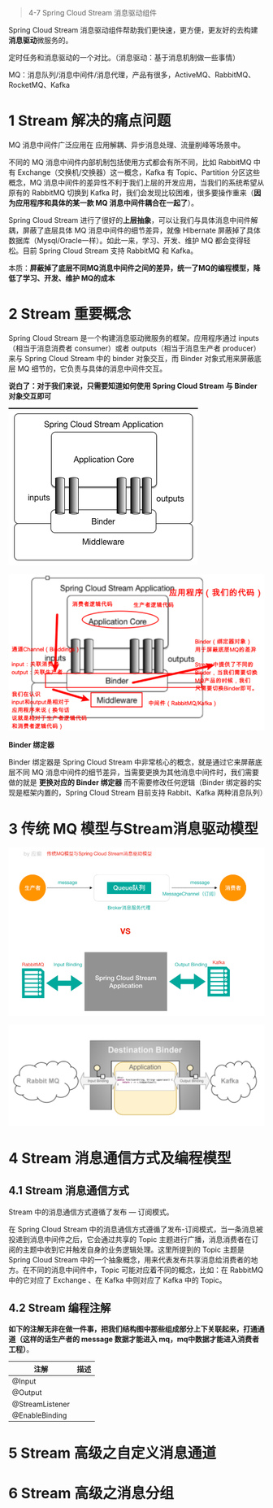 > 4-7 Spring Cloud Stream 消息驱动组件

Spring Cloud Stream 消息驱动组件帮助我们更快速，更方便，更友好的去构建**消息驱动**微服务的。

定时任务和消息驱动的一个对比。（消息驱动：基于消息机制做一些事情）

MQ：消息队列/消息中间件/消息代理，产品有很多，ActiveMQ、RabbitMQ、RocketMQ、Kafka

# 1 Stream 解决的痛点问题

MQ 消息中间件广泛应用在 应用解耦、异步消息处理、流量削峰等场景中。

不同的 MQ 消息中间件内部机制包括使用方式都会有所不同，比如 RabbitMQ 中有 Exchange（交换机/交换器）这一概念，Kafka 有 Topic、Partition 分区这些概念，MQ 消息中间件的差异性不利于我们上层的开发应用，当我们的系统希望从原有的 RabbitMQ 切换到 Kafka 时，我们会发现比较困难，很多要操作重来（**因为应用程序和具体的某一款 MQ 消息中间件耦合在一起了**）。

Spring Cloud Stream 进行了很好的**上层抽象**，可以让我们与具体消息中间件解耦，屏蔽了底层具体 MQ 消息中间件的细节差异，就像 HIbernate 屏蔽掉了具体数据库（Mysql/Oracle一样）。如此一来，学习、开发、维护 MQ 都会变得轻松。目前 Spring Cloud Stream 支持 RabbitMQ 和 Kafka。

本质：**屏蔽掉了底层不同MQ消息中间件之间的差异，统一了MQ的编程模型，降低了学习、开发、维护 MQ的成本**



# 2 Stream 重要概念

Spring Cloud Stream 是一个构建消息驱动微服务的框架。应用程序通过 inputs（相当于消息消费者 consumer）或者 outputs（相当于消息生产者 producer）来与 Spring Cloud Stream 中的 binder 对象交互，而 Binder 对象式用来屏蔽底层 MQ 细节的，它负责与具体的消息中间件交互。

**说白了：对于我们来说，只需要知道如何使用 Spring Cloud Stream 与 Binder 对象交互即可**

![SCSt with binder](assest/SCSt-with-binder.png)

![image-20220826182133498](assest/image-20220826182133498.png)

**Binder 绑定器**

Binder 绑定器是 Spring Cloud Stream 中非常核心的概念，就是通过它来屏蔽底层不同 MQ 消息中间件的细节差异，当需要更换为其他消息中间件时，我们需要做的就是 **更换对应的 Binder 绑定器** 而不需要修改任何逻辑（Binder 绑定器的实现是框架内置的，Spring Cloud Stream 目前支持 Rabbit、Kafka 两种消息队列）

# 3 传统 MQ 模型与Stream消息驱动模型

![image-20220826184330759](assest/image-20220826184330759.png)

![img](assest/SCSt-overview.png)

# 4 Stream 消息通信方式及编程模型

## 4.1 Stream 消息通信方式

Stream 中的消息通信方式遵循了发布 — 订阅模式。

在 Spring Cloud Stream 中的消息通信方式遵循了发布-订阅模式，当一条消息被投递到消息中间件之后，它会通过共享的 Topic 主题进行广播，消息消费者在订阅的主题中收到它并触发自身的业务逻辑处理。这里所提到的 Topic 主题是 Spring Cloud Stream 中的一个抽象概念，用来代表发布共享消息给消费者的地方。在不同的消息中间件中，Topic 可能对应着不同的概念，比如：在 RabbitMQ 中的它对应了 Exchange 、在 Kafka 中则对应了 Kafka 中的 Topic。

## 4.2 Stream 编程注解

**如下的注解无非在做一件事，把我们结构图中那些组成部分上下关联起来，打通通道（这样的话生产者的 message 数据才能进入 mq，mq中数据才能进入消费者工程）**。

| 注解            | 描述 |
| --------------- | ---- |
| @Input          |      |
| @Output         |      |
| @StreamListener |      |
| @EnableBinding  |      |



# 5 Stream 高级之自定义消息通道

# 6 Stream 高级之消息分组